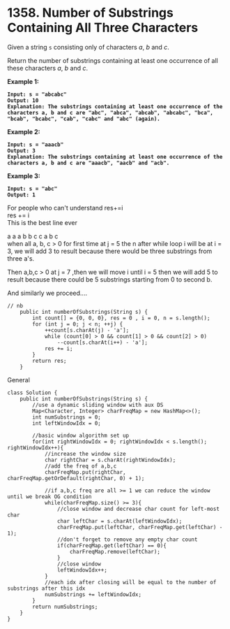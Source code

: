# 1358. Number of Substrings Containing All Three Characters

Given a string `s` consisting only of characters _a_, _b_ and _c_.

Return the number of substrings containing at least one occurrence of all these characters _a_, _b_ and _c_.

&#x20;

**Example 1:**

<pre><code><strong>Input: s = "abcabc"
</strong><strong>Output: 10
</strong><strong>Explanation: The substrings containing at least one occurrence of the characters a, b and c are "abc", "abca", "abcab", "abcabc", "bca", "bcab", "bcabc", "cab", "cabc" and "abc" (again). 
</strong></code></pre>

**Example 2:**

<pre><code><strong>Input: s = "aaacb"
</strong><strong>Output: 3
</strong><strong>Explanation: The substrings containing at least one occurrence of the characters a, b and c are "aaacb", "aacb" and "acb". 
</strong></code></pre>

**Example 3:**

<pre><code><strong>Input: s = "abc"
</strong><strong>Output: 1
</strong></code></pre>

For people who can't understand res+=i\
res += i\
This is the best line ever

a a a b b c c a b c\
when all a, b, c > 0 for first time at j = 5 the n after while loop i will be at i = 3, we will add 3 to result because there would be three substrings from three a's.

Then a,b,c > 0 at j = 7 ,then we will move i until i = 5 then we will add 5 to result because there could be 5 substrings starting from 0 to second b.

And similarly we proceed....

```
// nb
    public int numberOfSubstrings(String s) {
        int count[] = {0, 0, 0}, res = 0 , i = 0, n = s.length();
        for (int j = 0; j < n; ++j) {
            ++count[s.charAt(j) - 'a'];
            while (count[0] > 0 && count[1] > 0 && count[2] > 0)
                --count[s.charAt(i++) - 'a'];
            res += i;
        }
        return res;
    }
```

General

```
class Solution {
    public int numberOfSubstrings(String s) {
        //use a dynamic sliding window with aux DS
        Map<Character, Integer> charFreqMap = new HashMap<>();
        int numSubstrings = 0;
        int leftWindowIdx = 0;
        
        //basic window algorithm set up
        for(int rightWindowIdx = 0; rightWindowIdx < s.length(); rightWindowIdx++){
            //increase the window size
            char rightChar = s.charAt(rightWindowIdx);
            //add the freq of a,b,c
            charFreqMap.put(rightChar, charFreqMap.getOrDefault(rightChar, 0) + 1);
            
            //if a,b,c freq are all >= 1 we can reduce the window until we break OG condition
            while(charFreqMap.size() >= 3){
                //close window and decrease char count for left-most char
                char leftChar = s.charAt(leftWindowIdx);
                charFreqMap.put(leftChar, charFreqMap.get(leftChar) - 1);
                //don't forget to remove any empty char count
                if(charFreqMap.get(leftChar) == 0){
                    charFreqMap.remove(leftChar);
                }
                //close window 
                leftWindowIdx++;
            }
            //each idx after closing will be equal to the number of substrings after this idx
            numSubstrings += leftWindowIdx;
        }
        return numSubstrings;
    }
}
```
